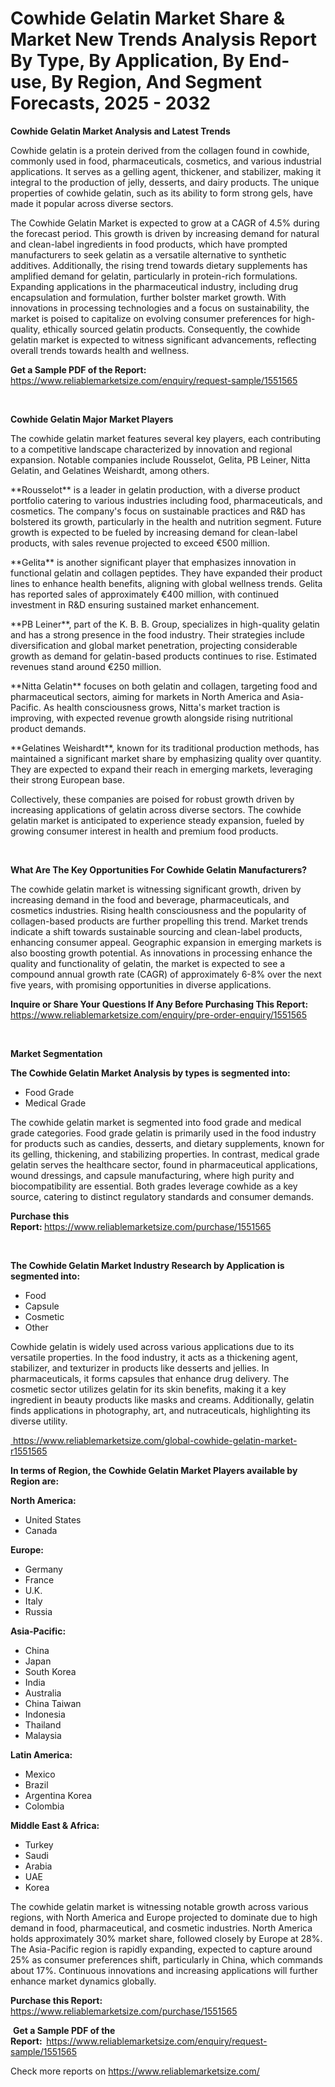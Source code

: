 <p><h1>Cowhide Gelatin Market Share & Market New Trends Analysis Report By Type, By Application, By End-use, By Region, And Segment Forecasts, 2025 - 2032</h1></p><p><strong>Cowhide Gelatin Market Analysis and Latest Trends</strong></p>
<p><p>Cowhide gelatin is a protein derived from the collagen found in cowhide, commonly used in food, pharmaceuticals, cosmetics, and various industrial applications. It serves as a gelling agent, thickener, and stabilizer, making it integral to the production of jelly, desserts, and dairy products. The unique properties of cowhide gelatin, such as its ability to form strong gels, have made it popular across diverse sectors.</p><p>The Cowhide Gelatin Market is expected to grow at a CAGR of 4.5% during the forecast period. This growth is driven by increasing demand for natural and clean-label ingredients in food products, which have prompted manufacturers to seek gelatin as a versatile alternative to synthetic additives. Additionally, the rising trend towards dietary supplements has amplified demand for gelatin, particularly in protein-rich formulations. Expanding applications in the pharmaceutical industry, including drug encapsulation and formulation, further bolster market growth. With innovations in processing technologies and a focus on sustainability, the market is poised to capitalize on evolving consumer preferences for high-quality, ethically sourced gelatin products. Consequently, the cowhide gelatin market is expected to witness significant advancements, reflecting overall trends towards health and wellness.</p></p>
<p><strong>Get a Sample PDF of the Report:&nbsp;</strong> <a href="https://www.reliablemarketsize.com/enquiry/request-sample/1551565?utm_campaign=2634&utm_medium=2&utm_source=Github&utm_content=ia&utm_term=02042025&utm_id=cowhide-gelatin">https://www.reliablemarketsize.com/enquiry/request-sample/1551565</a></p>
<p>&nbsp;</p>
<p><strong>Cowhide Gelatin Major Market Players</strong></p>
<p><p>The cowhide gelatin market features several key players, each contributing to a competitive landscape characterized by innovation and regional expansion. Notable companies include Rousselot, Gelita, PB Leiner, Nitta Gelatin, and Gelatines Weishardt, among others.</p><p>**Rousselot** is a leader in gelatin production, with a diverse product portfolio catering to various industries including food, pharmaceuticals, and cosmetics. The company's focus on sustainable practices and R&D has bolstered its growth, particularly in the health and nutrition segment. Future growth is expected to be fueled by increasing demand for clean-label products, with sales revenue projected to exceed €500 million.</p><p>**Gelita** is another significant player that emphasizes innovation in functional gelatin and collagen peptides. They have expanded their product lines to enhance health benefits, aligning with global wellness trends. Gelita has reported sales of approximately €400 million, with continued investment in R&D ensuring sustained market enhancement.</p><p>**PB Leiner**, part of the K. B. B. Group, specializes in high-quality gelatin and has a strong presence in the food industry. Their strategies include diversification and global market penetration, projecting considerable growth as demand for gelatin-based products continues to rise. Estimated revenues stand around €250 million.</p><p>**Nitta Gelatin** focuses on both gelatin and collagen, targeting food and pharmaceutical sectors, aiming for markets in North America and Asia-Pacific. As health consciousness grows, Nitta's market traction is improving, with expected revenue growth alongside rising nutritional product demands.</p><p>**Gelatines Weishardt**, known for its traditional production methods, has maintained a significant market share by emphasizing quality over quantity. They are expected to expand their reach in emerging markets, leveraging their strong European base.</p><p>Collectively, these companies are poised for robust growth driven by increasing applications of gelatin across diverse sectors. The cowhide gelatin market is anticipated to experience steady expansion, fueled by growing consumer interest in health and premium food products.</p></p>
<p>&nbsp;</p>
<p><strong>What Are The Key Opportunities For Cowhide Gelatin Manufacturers?</strong></p>
<p><p>The cowhide gelatin market is witnessing significant growth, driven by increasing demand in the food and beverage, pharmaceuticals, and cosmetics industries. Rising health consciousness and the popularity of collagen-based products are further propelling this trend. Market trends indicate a shift towards sustainable sourcing and clean-label products, enhancing consumer appeal. Geographic expansion in emerging markets is also boosting growth potential. As innovations in processing enhance the quality and functionality of gelatin, the market is expected to see a compound annual growth rate (CAGR) of approximately 6-8% over the next five years, with promising opportunities in diverse applications.</p></p>
<p><strong>Inquire or Share Your Questions If Any Before Purchasing This Report:</strong> <a href="https://www.reliablemarketsize.com/enquiry/pre-order-enquiry/1551565?utm_campaign=2634&utm_medium=2&utm_source=Github&utm_content=ia&utm_term=02042025&utm_id=cowhide-gelatin">https://www.reliablemarketsize.com/enquiry/pre-order-enquiry/1551565</a></p>
<p>&nbsp;</p>
<p><strong>Market Segmentation</strong></p>
<p><strong>The Cowhide Gelatin Market Analysis by types is segmented into:</strong></p>
<p><ul><li>Food Grade</li><li>Medical Grade</li></ul></p>
<p><p>The cowhide gelatin market is segmented into food grade and medical grade categories. Food grade gelatin is primarily used in the food industry for products such as candies, desserts, and dietary supplements, known for its gelling, thickening, and stabilizing properties. In contrast, medical grade gelatin serves the healthcare sector, found in pharmaceutical applications, wound dressings, and capsule manufacturing, where high purity and biocompatibility are essential. Both grades leverage cowhide as a key source, catering to distinct regulatory standards and consumer demands.</p></p>
<p><strong>Purchase this Report:&nbsp;</strong><a href="https://www.reliablemarketsize.com/purchase/1551565?utm_campaign=2634&utm_medium=2&utm_source=Github&utm_content=ia&utm_term=02042025&utm_id=cowhide-gelatin">https://www.reliablemarketsize.com/purchase/1551565</a></p>
<p>&nbsp;</p>
<p><strong>The Cowhide Gelatin Market Industry Research by Application is segmented into:</strong></p>
<p><ul><li>Food</li><li>Capsule</li><li>Cosmetic</li><li>Other</li></ul></p>
<p><p>Cowhide gelatin is widely used across various applications due to its versatile properties. In the food industry, it acts as a thickening agent, stabilizer, and texturizer in products like desserts and jellies. In pharmaceuticals, it forms capsules that enhance drug delivery. The cosmetic sector utilizes gelatin for its skin benefits, making it a key ingredient in beauty products like masks and creams. Additionally, gelatin finds applications in photography, art, and nutraceuticals, highlighting its diverse utility.</p></p>
<p><a href="https://www.reliablemarketsize.com/global-cowhide-gelatin-market-r1551565?utm_campaign=2634&utm_medium=2&utm_source=Github&utm_content=ia&utm_term=02042025&utm_id=cowhide-gelatin">&nbsp;https://www.reliablemarketsize.com/global-cowhide-gelatin-market-r1551565</a></p>
<p><strong>In terms of Region, the Cowhide Gelatin Market Players available by Region are:</strong></p>
<p>
    <p> <strong> North America: </strong>
        <ul>
            <li>United States</li>
            <li>Canada</li>
        </ul>
        </p> 
    <p> <strong> Europe: </strong>
        <ul>
            <li>Germany</li>
            <li>France</li>
            <li>U.K.</li>
            <li>Italy</li>
            <li>Russia</li>
        </ul>
        </p> 
    <p> <strong> Asia-Pacific: </strong>
        <ul>
            <li>China</li>
            <li>Japan</li>
            <li>South Korea</li>
            <li>India</li>
            <li>Australia</li>
            <li>China Taiwan</li>
            <li>Indonesia</li>
            <li>Thailand</li>
            <li>Malaysia</li>
        </ul>
        </p> 
    <p> <strong> Latin America: </strong>
        <ul>
            <li>Mexico</li>
            <li>Brazil</li>
            <li>Argentina Korea</li>
            <li>Colombia</li>
        </ul>
        </p> 
    <p> <strong> Middle East & Africa: </strong>
        <ul>
            <li>Turkey</li>
            <li>Saudi</li>
            <li>Arabia</li>
            <li>UAE</li>
            <li>Korea</li>
        </ul>
    </p>
    </p>
<p><p>The cowhide gelatin market is witnessing notable growth across various regions, with North America and Europe projected to dominate due to high demand in food, pharmaceutical, and cosmetic industries. North America holds approximately 30% market share, followed closely by Europe at 28%. The Asia-Pacific region is rapidly expanding, expected to capture around 25% as consumer preferences shift, particularly in China, which commands about 17%. Continuous innovations and increasing applications will further enhance market dynamics globally.</p></p>
<p><strong>Purchase this Report: </strong><a href="https://www.reliablemarketsize.com/purchase/1551565?utm_campaign=2634&utm_medium=2&utm_source=Github&utm_content=ia&utm_term=02042025&utm_id=cowhide-gelatin">https://www.reliablemarketsize.com/purchase/1551565</a></p>
<p>&nbsp;<strong>Get a Sample PDF of the Report:&nbsp;&nbsp;</strong><a href="https://www.reliablemarketsize.com/enquiry/request-sample/1551565?utm_campaign=2634&utm_medium=2&utm_source=Github&utm_content=ia&utm_term=02042025&utm_id=cowhide-gelatin">https://www.reliablemarketsize.com/enquiry/request-sample/1551565</a></p>
<p><strong></strong></p>
<p>Check more reports on <a href="https://www.reliablemarketsize.com/?utm_campaign=2634&utm_medium=2&utm_source=Github&utm_content=ia&utm_term=02042025&utm_id=cowhide-gelatin">https://www.reliablemarketsize.com/</a></p>